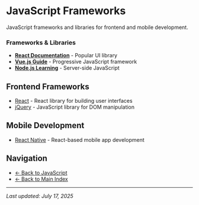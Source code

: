 # JavaScript Frameworks

JavaScript frameworks and libraries for frontend and mobile development.

### Frameworks & Libraries

- **[React Documentation](https://reactjs.org/docs/getting-started.html)** - Popular UI library
- **[Vue.js Guide](https://vuejs.org/v2/guide/)** - Progressive JavaScript framework
- **[Node.js Learning](https://nodejs.dev/learn)** - Server-side JavaScript

## Frontend Frameworks

- [React](react/) - React library for building user interfaces
- [jQuery](jquery/) - JavaScript library for DOM manipulation

## Mobile Development

- [React Native](react-native/) - React-based mobile app development

## Navigation

- [← Back to JavaScript](../index.md)
- [← Back to Main Index](../../index.md)

---

_Last updated: July 17, 2025_
